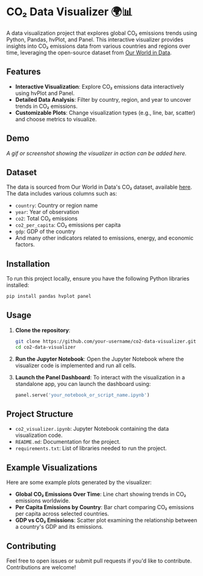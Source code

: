 # CO₂ Data Visualizer 🌍📊

A data visualization project that explores global CO₂ emissions trends using Python, Pandas, hvPlot, and Panel. This interactive visualizer provides insights into CO₂ emissions data from various countries and regions over time, leveraging the open-source dataset from [Our World in Data](https://ourworldindata.org/co2-and-other-greenhouse-gas-emissions).

## Features
- **Interactive Visualization**: Explore CO₂ emissions data interactively using hvPlot and Panel.
- **Detailed Data Analysis**: Filter by country, region, and year to uncover trends in CO₂ emissions.
- **Customizable Plots**: Change visualization types (e.g., line, bar, scatter) and choose metrics to visualize.
  
## Demo
_A gif or screenshot showing the visualizer in action can be added here._

## Dataset
The data is sourced from Our World in Data's CO₂ dataset, available [here](https://github.com/owid/co2-data/blob/master/owid-co2-data.csv). The data includes various columns such as:
- `country`: Country or region name
- `year`: Year of observation
- `co2`: Total CO₂ emissions
- `co2_per_capita`: CO₂ emissions per capita
- `gdp`: GDP of the country
- And many other indicators related to emissions, energy, and economic factors.

## Installation

To run this project locally, ensure you have the following Python libraries installed:

```bash
pip install pandas hvplot panel
```

## Usage
1. **Clone the repository**:
   ```bash
   git clone https://github.com/your-username/co2-data-visualizer.git
   cd co2-data-visualizer
   ```

2. **Run the Jupyter Notebook**:
   Open the Jupyter Notebook where the visualizer code is implemented and run all cells.

3. **Launch the Panel Dashboard**:
   To interact with the visualization in a standalone app, you can launch the dashboard using:
   ```python
   panel.serve('your_notebook_or_script_name.ipynb')
   ```

## Project Structure

- `co2_visualizer.ipynb`: Jupyter Notebook containing the data visualization code.
- `README.md`: Documentation for the project.
- `requirements.txt`: List of libraries needed to run the project.

## Example Visualizations

Here are some example plots generated by the visualizer:

- **Global CO₂ Emissions Over Time**: Line chart showing trends in CO₂ emissions worldwide.
- **Per Capita Emissions by Country**: Bar chart comparing CO₂ emissions per capita across selected countries.
- **GDP vs CO₂ Emissions**: Scatter plot examining the relationship between a country's GDP and its emissions.

## Contributing
Feel free to open issues or submit pull requests if you'd like to contribute. Contributions are welcome!
